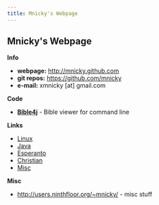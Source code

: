 ```yaml
---
title: Mnicky's Webpage
---
```


## Mnicky's Webpage ##




**Info**

* **webpage:** <http://mnicky.github.com>
* **git repos:** <https://github.com/mnicky>
* **e-mail:** xmnicky \[at\] gmail.com

**Code**

* **[Bible4j](https://github.com/mnicky/bible4j)** - Bible viewer for command line

**Links**

* [Linux](/links/linux.html)
* [Java](/links/java.html)
* [Esperanto](/links/esperanto.html)
* [Christian](/links/christian.html)
* [Misc](/links/misc.html)

**Misc**

* <http://users.ninthfloor.org/~mnicky/> - misc stuff
